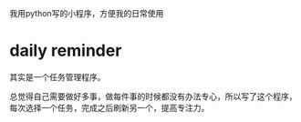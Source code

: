 我用python写的小程序，方便我的日常使用

# daily reminder

其实是一个任务管理程序。

总觉得自己需要做好多事，做每件事的时候都没有办法专心，所以写了这个程序，每次选择一个任务，完成之后刷新另一个，提高专注力。
